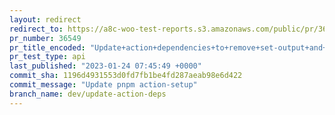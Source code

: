 ```yaml
---
layout: redirect
redirect_to: https://a8c-woo-test-reports.s3.amazonaws.com/public/pr/36549/api/index.html
pr_number: 36549
pr_title_encoded: "Update+action+dependencies+to+remove+set-output+and+save-state+warnings"
pr_test_type: api
last_published: "2023-01-24 07:45:49 +0000"
commit_sha: 1196d4931553d0fd7fb1be4fd287aeab98e6d422
commit_message: "Update pnpm action-setup"
branch_name: dev/update-action-deps
---
```

